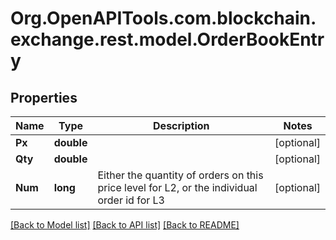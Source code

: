 
# Org.OpenAPITools.com.blockchain.exchange.rest.model.OrderBookEntry

## Properties

Name | Type | Description | Notes
------------ | ------------- | ------------- | -------------
**Px** | **double** |  | [optional] 
**Qty** | **double** |  | [optional] 
**Num** | **long** | Either the quantity of orders on this price level for L2, or the individual order id for L3 | [optional] 

[[Back to Model list]](../README.md#documentation-for-models)
[[Back to API list]](../README.md#documentation-for-api-endpoints)
[[Back to README]](../README.md)

